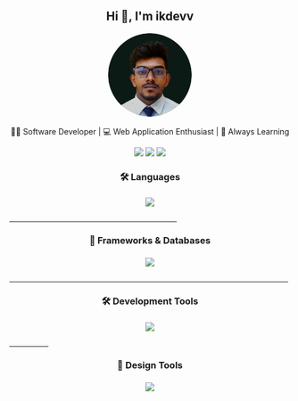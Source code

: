 <h2 align="center">Hi 👋, I'm ikdevv</h2>
<p align="center">
  <img src="profile-pic.png" alt="ikdevv" width="150px" style="border-radius: 50%;"/>
</p>
<p align="center">👨‍💻 Software Developer | 💻 Web Application Enthusiast | 🚀 Always Learning</p>

<p align="center">
  <a href="mailto:your.inboxiroshkavinda@gmail.com"><img src="https://img.shields.io/badge/Email-D14836?style=for-the-badge&logo=gmail&logoColor=white"></a>
  <a href="https://www.linkedin.com/in/irosh-kavinda-ikdevv/"><img src="https://img.shields.io/badge/LinkedIn-0077B5?style=for-the-badge&logo=linkedin&logoColor=white"></a>
  <a href="https://github.com/ikdevv"><img src="https://img.shields.io/badge/GitHub-181717?style=for-the-badge&logo=github&logoColor=white"></a>
</p>

<h3 align="center" style="padding-bottom:5px">🛠️ Languages</h3>

<p  style="padding-bottom:10px" align="center">
  <a href="#">
    <img src="https://skillicons.dev/icons?i=java,python,php,js,ts,html,css" />
  </a>
</p>

<hr width="300px">

<h3 align="center"  style="padding-bottom:5px">🚀 Frameworks & Databases</h3>

<p  style="padding-bottom:10px" align="center">
  <a href="#">
    <img src="https://skillicons.dev/icons?i=laravel,django,spring,react,mysql,sqlite,mongodb,tailwind,bootstrap,wordpress,git,github" />
  </a>
</p>

<hr width="500px">

<h3 align="center" style="padding-bottom:5px">🛠️ Development Tools</h3>

<p align="center"  style="padding-bottom:10px">
  <a href="#">
    <img src="https://skillicons.dev/icons?i=vscode,idea,visualstudio,postman" />
  </a>
</p>

<hr width="70px">

<h3 align="center" style="padding-bottom:5px">🎨 Design Tools</h3>

<p  style="padding-bottom:10px" align="center">
  <a href="#">
    <img src="https://skillicons.dev/icons?i=ai,ps,ae,pr" />
  </a>
</p>
